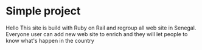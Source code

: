 # Simple project
Hello This site is build with Ruby on Rail and regroup all web site in Senegal. 
Everyone user can add new web site to enrich and they will let people to know
what's happen in the country